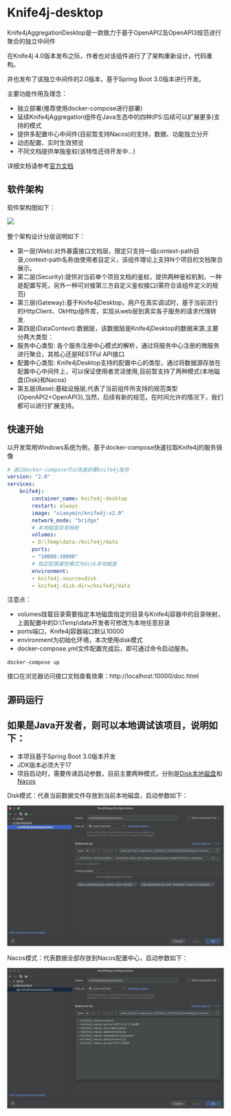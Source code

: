 # Knife4j-desktop

Knife4jAggregationDesktop是一款致力于基于OpenAPI2及OpenAPI3规范进行聚合的独立中间件

在Knife4j 4.0版本发布之际，作者也对该组件进行了了架构重新设计，代码重构。

并也发布了该独立中间件的2.0版本，基于Spring Boot 3.0版本进行开发。

主要功能作用及理念：

- 独立部署(推荐使用docker-compose进行部署)
- 延续Knife4jAggregation组件在Java生态中的四种(PS:后续可以扩展更多)支持的模式
- 提供多配置中心中间件(目前暂支持Nacos)的支持，数据、功能独立分开
- 动态配置、实时生效预览
- 不同文档提供单独鉴权(该特性还待开发中...)

详细文档请参考[官方文档](https://doc.xiaominfo.com/docs/middleware-sources)

## 软件架构

软件架构图如下：

![](https://oscimg.oschina.net/oscnet/up-dd66240e643edf563700c6fc7be73ebb22d.png)


整个架构设计分层说明如下：

- 第一层(Web):对外暴露接口文档层，限定只支持一级context-path目录,context-path名称由使用者自定义，该组件理论上支持N个项目的文档聚合展示。
- 第二层(Security):提供对当前单个项目文档的鉴权，提供两种鉴权机制，一种是配置写死，另外一种可对接第三方自定义鉴权接口(需符合该组件定义的规范)
- 第三层(Gateway):基于Knife4jDesktop，用户在真实调试时，基于当前流行的HttpClient、OkHttp组件库，实现从web层到真实各子服务的请求代理转发.
- 第四层(DataContext):数据层，该数据层是Knife4jDesktop的数据来源,主要分两大类型：
- 服务中心类型: 各个服务注册中心模式的解析，通过将服务中心注册的微服务进行聚合，其核心还是RESTFul API接口
- 配置中心类型: Knife4jDesktop支持的配置中心的类型，通过将数据源存放在配置中心中间件上，可以保证使用者灵活使用,目前暂支持了两种模式(本地磁盘(Disk)和Nacos)
- 第五层(Base):基础设施层,代表了当前组件所支持的规范类型(OpenAPI2+OpenAPI3),当然，后续有新的规范，在时间允许的情况下，我们都可以进行扩展支持。


## 快速开始
以开发常用Windows系统为例，基于docker-compose快速拉取Knife4j的服务镜像

```yaml
# 通过docker-compose可以快速部署knife4j服务
version: "2.0"
services:
    knife4j:
        container_name: knife4j-desktop
        restart: always
        image: "xiaoymin/knife4j:v2.0"
        network_mode: "bridge"
        # 本地磁盘目录映射
        volumes:
        - D:\Temp\data:/knife4j/data
        ports:
        - "10000:10000"
        # 指定配置属性模式为disk本地磁盘
        environment:
        - knife4j.source=disk
        - knife4j.disk.dir=/knife4j/data

```


注意点：

- volumes挂载目录需要指定本地磁盘指定的目录与Knife4j容器中的目录映射，上面配置中的D:\Temp\data开发者可修改为本地任意目录
- ports端口，Knife4j容器端口默认10000
- environment为初始化环境，本次使用disk模式
- docker-compose.yml文件配置完成后，即可通过命令启动服务。

```shell
docker-compose up
```

接口在浏览器访问接口文档查看效果：http://localhost:10000/doc.html


## 源码运行


如果是Java开发者，则可以本地调试该项目，说明如下：
- 
- 本项目基于Spring Boot 3.0版本开发
- JDK版本必须大于17
- 项目启动时，需要传递启动参数，目前主要两种模式，分别是[Disk本地磁盘](https://doc.xiaominfo.com/docs/middleware-sources/desktop/config-disk)和[Nacos](https://doc.xiaominfo.com/docs/middleware-sources/desktop/config-nacos)


Disk模式：代表当前数据文件存放到当前本地磁盘，启动参数如下：

![](images/disk.jpg)

Nacos模式：代表数据全部存放到Nacos配置中心，启动参数如下：

![](images/nacos.jpg)